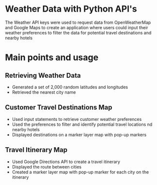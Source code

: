 # Weather Data with Python API's
The Weather API keys were used to request data from OpenWeatherMap and Google Maps to create an application where users could input their weather preferences to filter the data for potential travel destinations and nearby hotels

 # Main points and usage
 
## Retrieving Weather Data
* Generated a set of 2,000 random latitudes and longitudes
* Retrieved the nearest city name

## Customer Travel Destinations Map
* Used input statements to retrieve customer weather preferences
* Used the preferences to filter and identify potential travel locations nd nearby hotels
* Displayed destinations on a marker layer map with pop-up markers

## Travel Itinerary Map
* Used Google Directions API to create a travel itinerary
* Displayed the route between cities
* Created a marker layer map with pop-up marker for each city on the itinerary
